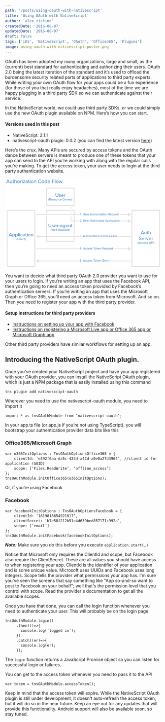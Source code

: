 ```yaml
---
path: '/posts/using-oauth-with-nativescript'
title: 'Using OAuth with NativeScript'
author: 'alex_ziskind'
createdDate: '2016-08-07'
updatedDate: '2016-08-07'
draft: false
tags: ['iOS', 'NativeScript', 'OAuth', 'Office365', 'Plugins']
image: using-oauth-with-nativescript-poster.png
---
```


OAuth has been adopted my many organizations, large and small, as the (current) best standard for authenticating and authorizing their users. OAuth 2.0 being the latest iteration of the standard and it’s used to offload the burdensome security related parts of applications to third party experts. While writing your own OAuth flow for your apps could be a fun experience (for those of you that really enjoy headaches), most of the time we are happy plugging in a third party SDK so we can authenticate against their service.
  
In the NativeScript world, we could use third party SDKs, or we could simply use the new OAuth plugin available on NPM. Here’s how you can start.
  

#### Versions used in this post 

* NativeScript: 2.1.1
* nativescript-oauth plugin: 0.0.2 (you can find the latest version [here](https://www.npmjs.com/package/nativescript-oauth))

Here’s the crux. Many APIs are secured by access tokens and the OAuth dance between servers is meant to produce one of these tokens that your app can send to the API you’re working with along with the regular calls you’re making. To get the access token, your user needs to login at the third party authentication website.

![NativeScript_OAuth_01](NativeScript_OAuth_01.png)

You want to decide what third party OAuth 2.0 provider you want to use for your users to login. If you’re writing an app that uses the Facebook API, then you’re going to need an access token provided by Facebook’s authentication servers. If you’re writing an app that uses the Microsoft Graph or Office 365, you’ll need an access token from Microsoft. And so on. Then you need to register your app with the third party provider.

#### Setup instructions for third party providers

* [Instructions on setting up your app with Facebook](https://developers.facebook.com/docs/apps/register)
* [Instructions on registering a Microsoft Live app or Office 365 app or Microsoft Graph app](https://msdn.microsoft.com/en-us/library/bb676626.aspx)

Other third party providers have similar workflows for setting up an app.

## Introducing the NativeScript OAuth plugin.

Once you’ve created your NativeScript project and have your app registered with your OAuth provider, you can install the NativeScript OAuth plugin, which is just a NPM package that is easily installed using this command 

```
tns plugin add nativescript-oauth
```

Wherever you need to use the nativescript-oauth module, you need to import it

```
import * as tnsOAuthModule from ‘nativescript-oauth’;
```

In your app.ts file (or app.js if you’re not using TypeScript), you will bootstrap your authentication provider data bits like this

### Office365/Microsoft Graph

```
var o365InitOptions : TnsOAuthOptionsOffice365 = {
    clientId: ‘e392f6aa-da5c-434d-a42d-a0e0a27d3964’, //client id for application (GUID)
    scope: [‘Files.ReadWrite’, ‘offline_access’]
};
tnsOAuthModule.initOffice365(o365InitOptions);
```

Or, if you’re using Facebook

### Facebook

```
var facebookInitOptions : TnsOAuthOptionsFacebook = {
    clientId: ‘1819818654921817’,
    clientSecret: ‘b7e58f212b51e4d639bed857171c992a’,
    scope: [‘email’]
};
tnsOAuthModule.initFacebook(facebookInitOptions);
```

**_Note:_** Make sure you do this before you execute `application.start(…)`

Notice that Microsoft only requires the ClientId and scope, but Facebook also require the ClientSecret. These are all values you should have access to when registering your app. ClientId is the identifier of your application and is some unique value. Microsoft uses UUIDs and Facebook uses long integers. Scope tells the provider what permissions your app has. I'm sure you've seen the screens that say something like "App so-and-so want to post to Facebook on your behalf"; well that's the permission level that you control with scope. Read the provider's documentation to get all the available scopes.

Once you have that done, you can call the login function whenever you need to authenticate your user. This will probably be on the login page.

```
tnsOAuthModule.login()
     .then(()=>{
       console.log(‘logged in’);
     })
     .catch((er)=>{
       console.log(er);
     });
```

The `login` function returns a JavaScript Promise object so you can listen for successful login or failures.

You can get to the access token whenever you need to pass it to the API

```
var token = tnsOAuthModule.accessToken();
```

Keep in mind that the access token will expire. While the NativeScript OAuth plugin is still under development, it doesn't auto-refresh the access token, but it will do so in the near future. Keep an eye out for any updates that will provide this functionality. Android support will also be available soon, so stay tuned.
